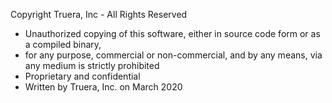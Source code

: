 Copyright Truera, Inc - All Rights Reserved

* Unauthorized copying of this software, either in source code form or as a compiled binary, 
* for any purpose, commercial or non-commercial, and by any means, via any medium is strictly prohibited
* Proprietary and confidential
* Written by Truera, Inc. on March 2020

